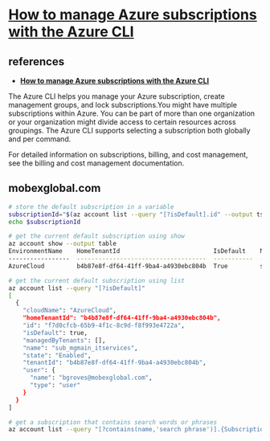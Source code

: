 # **[How to manage Azure subscriptions with the Azure CLI](https://learn.microsoft.com/en-us/cli/azure/manage-azure-subscriptions-azure-cli?tabs=bash)**

## references

- **[How to manage Azure subscriptions with the Azure CLI](https://learn.microsoft.com/en-us/cli/azure/manage-azure-subscriptions-azure-cli?tabs=bash)**

The Azure CLI helps you manage your Azure subscription, create management groups, and lock subscriptions.You might have multiple subscriptions within Azure. You can be part of more than one organization or your organization might divide access to certain resources across groupings. The Azure CLI supports selecting a subscription both globally and per command.

For detailed information on subscriptions, billing, and cost management, see the billing and cost management documentation.

## mobexglobal.com

```bash
# store the default subscription in a variable
subscriptionId="$(az account list --query "[?isDefault].id" --output tsv)"
echo $subscriptionId

# get the current default subscription using show
az account show --output table
EnvironmentName    HomeTenantId                          IsDefault    Name                   State    TenantId
-----------------  ------------------------------------  -----------  ---------------------  -------  ------------------------------------
AzureCloud         b4b87e8f-df64-41ff-9ba4-a4930ebc804b  True         sub_mgmain_itservices  Enabled  b4b87e8f-df64-41ff-9ba4-a4930ebc804b

# get the current default subscription using list
az account list --query "[?isDefault]"
[
  {
    "cloudName": "AzureCloud",
    "homeTenantId": "b4b87e8f-df64-41ff-9ba4-a4930ebc804b",
    "id": "f7d0cfcb-65b9-4f1c-8c9d-f8f993e4722a",
    "isDefault": true,
    "managedByTenants": [],
    "name": "sub_mgmain_itservices",
    "state": "Enabled",
    "tenantId": "b4b87e8f-df64-41ff-9ba4-a4930ebc804b",
    "user": {
      "name": "bgroves@mobexglobal.com",
      "type": "user"
    }
  }
]

# get a subscription that contains search words or phrases
az account list --query "[?contains(name,'search phrase')].{SubscriptionName:name, SubscriptionID:id, TenantID:tenantId}" --output table
```
